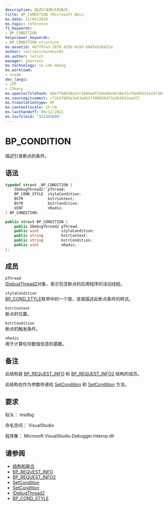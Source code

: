```yaml
---
description: 描述引发断点的条件。
title: BP_CONDITION |Microsoft Docs
ms.date: 11/04/2016
ms.topic: reference
f1_keywords:
- BP_CONDITION
helpviewer_keywords:
- BP_CONDITION structure
ms.assetid: 407f87a3-2878-429b-8c65-b68feb36622a
author: leslierichardson95
ms.author: lerich
manager: jmartens
ms.technology: vs-ide-debug
ms.workload:
- vssdk
dev_langs:
- CPP
- CSharp
ms.openlocfilehash: 8def7604362e7c1b84adf55dad8a9e10e31e7bb09331e24730e9abbcffcdbccb
ms.sourcegitcommit: c72b2f603e1eb3a4157f00926df2e263831ea472
ms.translationtype: MT
ms.contentlocale: zh-CN
ms.lasthandoff: 08/12/2021
ms.locfileid: "121342695"
---
```

# <a name="bp_condition"></a>BP_CONDITION
描述引发断点的条件。

## <a name="syntax"></a>语法

```cpp
typedef struct _BP_CONDITION {
    IDebugThread2* pThread;
    BP_COND_STYLE  styleCondition;
    BSTR           bstrContext;
    BSTR           bstrCondition;
    UINT           nRadix;
} BP_CONDITION;
```

```csharp
public struct BP_CONDITION {
    public IDebugThread2 pThread;
    public uint          styleCondition;
    public string        bstrContext;
    public string        bstrCondition;
    public uint          nRadix;
};
```

## <a name="members"></a>成员
`pThread`\
[IDebugThread2](../../../extensibility/debugger/reference/idebugthread2.md)对象，表示包含断点的应用程序的活动线程。

`styleCondition`\
[BP_COND_STYLE](../../../extensibility/debugger/reference/bp-cond-style.md)枚举中的一个值，该值描述此断点条件的样式。

`bstrContext`\
断点的位置。

`bstrCondition`\
断点的触发条件。

`nRadix`\
用于计算任何数值信息的基数。

## <a name="remarks"></a>备注
此结构是 [BP_REQUEST_INFO](../../../extensibility/debugger/reference/bp-request-info.md) 和 [BP_REQUEST_INFO2](../../../extensibility/debugger/reference/bp-request-info2.md) 结构的成员。

此结构也作为参数传递给 [SetCondition](../../../extensibility/debugger/reference/idebugboundbreakpoint2-setcondition.md) 和 [SetCondition](../../../extensibility/debugger/reference/idebugpendingbreakpoint2-setcondition.md) 方法。

## <a name="requirements"></a>要求
标头： msdbg

命名空间： VisualStudio

程序集： Microsoft.VisualStudio.Debugger.Interop.dll

## <a name="see-also"></a>请参阅
- [结构和联合](../../../extensibility/debugger/reference/structures-and-unions.md)
- [BP_REQUEST_INFO](../../../extensibility/debugger/reference/bp-request-info.md)
- [BP_REQUEST_INFO2](../../../extensibility/debugger/reference/bp-request-info2.md)
- [SetCondition](../../../extensibility/debugger/reference/idebugboundbreakpoint2-setcondition.md)
- [SetCondition](../../../extensibility/debugger/reference/idebugpendingbreakpoint2-setcondition.md)
- [IDebugThread2](../../../extensibility/debugger/reference/idebugthread2.md)
- [BP_COND_STYLE](../../../extensibility/debugger/reference/bp-cond-style.md)
